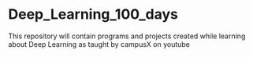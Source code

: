 # Deep_Learning_100_days
This repository will contain programs and projects created while learning about Deep Learning as taught by campusX on youtube
